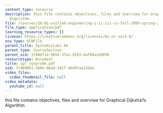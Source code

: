 ```yaml
---
content_type: resource
description: this file contains objectives, files and overview for Graphical Dijkstra?s
  Algorithm.
file: /courses/16-01-unified-engineering-i-ii-iii-iv-fall-2005-spring-2006/7cd09861266b06a8501fdbd9faa23d4a_spr_sysprob6.pdf
file_type: application/pdf
learning_resource_types: []
license: https://creativecommons.org/licenses/by-nc-sa/4.0/
ocw_type: OCWFile
parent_title: Systems/Labs 06
parent_type: CourseSection
parent_uid: 1f88d71a-9054-37a1-8163-daf60a1dd696
resourcetype: Document
title: spr_sysprob6.pdf
uid: 7cd09861-266b-06a8-501f-dbd9faa23d4a
video_files:
  video_thumbnail_file: null
video_metadata:
  youtube_id: null
---
```

this file contains objectives, files and overview for Graphical Dijkstra?s Algorithm.